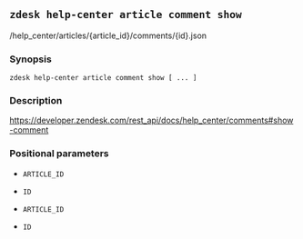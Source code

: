 ## `zdesk help-center article comment show`

/help_center/articles/{article_id}/comments/{id}.json

### Synopsis

    zdesk help-center article comment show [ ... ]

### Description

https://developer.zendesk.com/rest_api/docs/help_center/comments#show-comment

### Positional parameters

* `ARTICLE_ID`

* `ID`

* `ARTICLE_ID`

* `ID`

